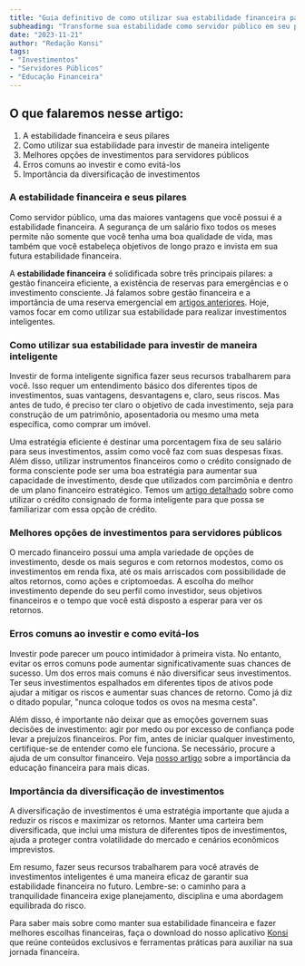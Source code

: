 ```yaml
---
title: "Guia definitivo de como utilizar sua estabilidade financeira para investir de forma inteligente"
subheading: "Transforme sua estabilidade como servidor público em seu principal ativo para investimentos rentáveis"
date: "2023-11-21"
author: "Redação Konsi"
tags:
- "Investimentos"
- "Servidores Públicos"
- "Educação Financeira"
---
```


## O que falaremos nesse artigo:

1. A estabilidade financeira e seus pilares
2. Como utilizar sua estabilidade para investir de maneira inteligente
3. Melhores opções de investimentos para servidores públicos
4. Erros comuns ao investir e como evitá-los
5. Importância da diversificação de investimentos

### A estabilidade financeira e seus pilares

Como servidor público, uma das maiores vantagens que você possui é a estabilidade financeira. A segurança de um salário fixo todos os meses permite não somente que você tenha uma boa qualidade de vida, mas também que você estabeleça objetivos de longo prazo e invista em sua futura estabilidade financeira.

A **estabilidade financeira** é solidificada sobre três principais pilares: a gestão financeira eficiente, a existência de reservas para emergências e o investimento consciente. Já falamos sobre gestão financeira e a importância de uma reserva emergencial em [artigos anteriores](https://konsi.com.br/postagens/a-importncia-da-reserva-de-emergncia-e-como-constru-la-com-inteligncia-financeira.md). Hoje, vamos focar em como utilizar sua estabilidade para realizar investimentos inteligentes.

### Como utilizar sua estabilidade para investir de maneira inteligente

Investir de forma inteligente significa fazer seus recursos trabalharem para você. Isso requer um entendimento básico dos diferentes tipos de investimentos, suas vantagens, desvantagens e, claro, seus riscos. Mas antes de tudo, é preciso ter claro o objetivo de cada investimento, seja para construção de um patrimônio, aposentadoria ou mesmo uma meta específica, como comprar um imóvel.

Uma estratégia eficiente é destinar uma porcentagem fixa de seu salário para seus investimentos, assim como você faz com suas despesas fixas. Além disso, utilizar instrumentos financeiros como o crédito consignado de forma consciente pode ser uma boa estratégia para aumentar sua capacidade de investimento, desde que utilizados com parcimônia e dentro de um plano financeiro estratégico. Temos um [artigo detalhado](https://konsi.com.br/postagens/passos-para-utilizar-o-crdito-consignado-de-forma-inteligente.md) sobre como utilizar o crédito consignado de forma inteligente para que possa se familiarizar com essa opção de crédito.

### Melhores opções de investimentos para servidores públicos

O mercado financeiro possui uma ampla variedade de opções de investimento, desde os mais seguros e com retornos modestos, como os investimentos em renda fixa, até os mais arriscados com possibilidade de altos retornos, como ações e criptomoedas. A escolha do melhor investimento depende do seu perfil como investidor, seus objetivos financeiros e o tempo que você está disposto a esperar para ver os retornos. 

### Erros comuns ao investir e como evitá-los

Investir pode parecer um pouco intimidador à primeira vista. No entanto, evitar os erros comuns pode aumentar significativamente suas chances de sucesso. Um dos erros mais comuns é não diversificar seus investimentos. Ter seus investimentos espalhados em diferentes tipos de ativos pode ajudar a mitigar os riscos e aumentar suas chances de retorno. Como já diz o ditado popular, "nunca coloque todos os ovos na mesma cesta".

Além disso, é importante não deixar que as emoções governem suas decisões de investimento: agir por medo ou por excesso de confiança pode levar a prejuízos financeiros. Por fim, antes de iniciar qualquer investimento, certifique-se de entender como ele funciona. Se necessário, procure a ajuda de um consultor financeiro. Veja [nosso artigo](https://konsi.com.br/postagens/a-importncia-da-educao-financeira-para-servidores-pblicos-e-como-implement-la-em-sua-vida.md) sobre a importância da educação financeira para mais dicas.

### Importância da diversificação de investimentos

A diversificação de investimentos é uma estratégia importante que ajuda a reduzir os riscos e maximizar os retornos. Manter uma carteira bem diversificada, que inclui uma mistura de diferentes tipos de investimentos, ajuda a proteger contra volatilidade do mercado e cenários econômicos imprevistos.

Em resumo, fazer seus recursos trabalharem para você através de investimentos inteligentes é uma maneira eficaz de garantir sua estabilidade financeira no futuro. Lembre-se: o caminho para a tranquilidade financeira exige planejamento, disciplina e uma abordagem equilibrada do risco.

Para saber mais sobre como manter sua estabilidade financeira e fazer melhores escolhas financeiras, faça o download do nosso aplicativo [Konsi](https://konsi.com.br/download) que reúne conteúdos exclusivos e ferramentas práticas para auxiliar na sua jornada financeira.